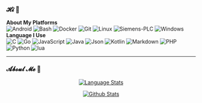 ### 𝓗𝓲 👋

**About My Platforms**  
![Android](https://img.shields.io/static/v1?style=square&color=0F0F0F&logoColor=FFFFCC&logo=android&label=&message=Android) ![Bash](https://img.shields.io/static/v1?style=square&color=0F0F0F&logoColor=FFFFCC&logo=gnu-bash&label=&message=Bash) ![Docker](https://img.shields.io/static/v1?style=square&color=0F0F0F&logoColor=FFFFCC&logo=docker&label=&message=Docker) ![Git](https://img.shields.io/static/v1?style=square&color=0F0F0F&logoColor=FFFFCC&logo=git&label=&message=Git) ![Linux](https://img.shields.io/static/v1?style=square&color=0F0F0F&logoColor=FFFFCC&logo=linux&label=&message=Linu!) ![Siemens-PLC](https://img.shields.io/static/v1?style=square&color=0F0F0F&logoColor=FFFFCC&logo=Siemens&label=&message=Siemens%20PLC) ![Windows](https://img.shields.io/static/v1?style=square&color=0F0F0F&logoColor=FFFFCC&logo=windows&label=&message=Windows)  
**Language I Use**  
![C](https://img.shields.io/static/v1?style=flat&labelColor=555555&color=95961B&logo=c&label=&message=C%2FC%2B%2B) ![Go](https://img.shields.io/static/v1?style=flat&labelColor=555555&color=95961B&logo=go&label=&message=Go) ![JavaScript](https://img.shields.io/static/v1?style=flat&labelColor=555555&color=95961B&logo=JavaScript&label=&message=JavaScript) ![Java](https://img.shields.io/static/v1?style=flat&labelColor=555555&color=95961B&logo=Oracle&label=&message=Java) ![Json](https://img.shields.io/static/v1?style=flat&labelColor=555555&color=95961B&logo=json&label=&message=Json) ![Kotlin](https://img.shields.io/static/v1?style=flat&labelColor=555555&color=95961B&logo=Kotlin&label=&message=Kotlin) ![Markdown](https://img.shields.io/static/v1?style=flat&labelColor=555555&color=95961B&logo=Markdown&label=&message=Markdown)  ![PHP](https://img.shields.io/static/v1?style=flat&labelColor=555555&color=95961B&logo=PHP&label=&message=PHP) ![Python](https://img.shields.io/static/v1?style=flat&labelColor=555555&color=95961B&logo=python&label=&message=Python) ![lua](https://img.shields.io/static/v1?style=flat&labelColor=555555&color=95961B&logo=lua&label=&message=Lua)
***

### 𝓐𝓫𝓸𝓾𝓵 𝓜𝓮 👋

<p align="center">
  <a href="https://github.com/huajijam">
       <img alt="Language Stats" src="https://github-readme-stats.vercel.app/api/top-langs/?username=huajijam&layout=compact&locale=cn&include_all_commits=true&show_icons=true&count_private=true&bg_color=30,e96443,904e95&title_color=fff&text_color=fff"" />
    </a>

<p align="center">
  <a href="https://github.com/huajijam">
       <img alt="Github Stats" src="https://github-readme-stats.vercel.app/api?username=huajijam&locale=cn&include_all_commits=true&count_private=true&show_icons=true&bg_color=30,e96443,904e95&title_color=fff&text_color=fff&hide_title=true" />
    </a>
